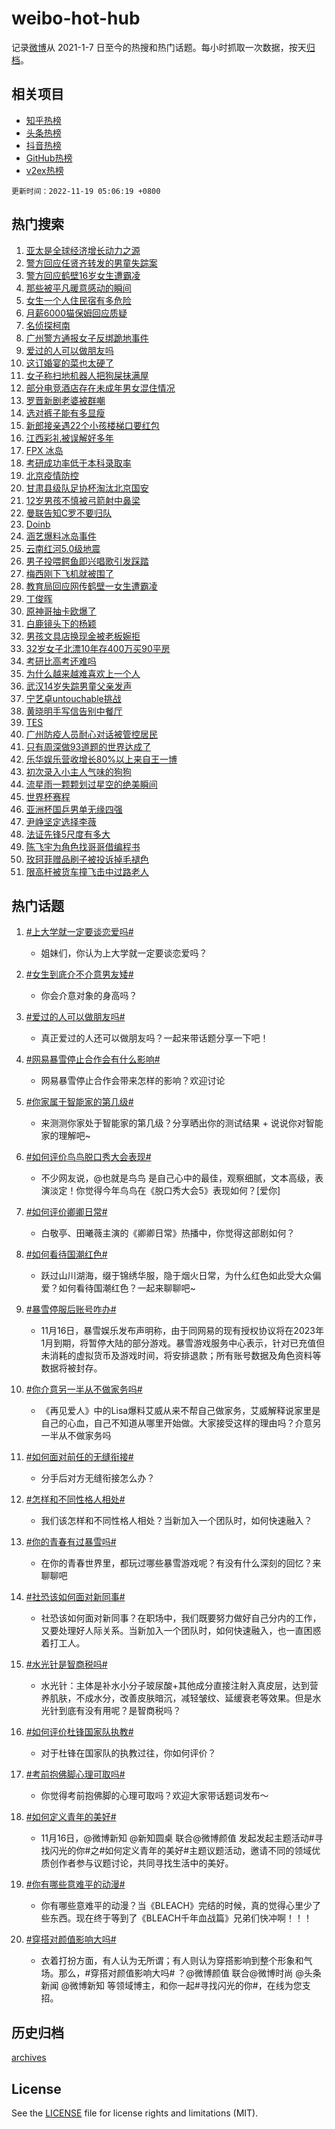 # weibo-hot-hub

记录[微博](https://www.weibo.com)从 2021-1-7 日至今的热搜和热门话题。每小时抓取一次数据，按天[归档](archives)。

## 相关项目

- [知乎热榜](https://github.com/lonnyzhang423/zhihu-hot-hub)
- [头条热榜](https://github.com/lonnyzhang423/toutiao-hot-hub)
- [抖音热榜](https://github.com/lonnyzhang423/douyin-hot-hub)
- [GitHub热榜](https://github.com/lonnyzhang423/github-hot-hub)
- [v2ex热榜](https://github.com/lonnyzhang423/v2ex-hot-hub)


`更新时间：2022-11-19 05:06:19 +0800`

## 热门搜索

1. [亚太是全球经济增长动力之源](https://m.weibo.cn/search?containerid=100103type%3D1%26t%3D10%26q%3D%23%E4%BA%9A%E5%A4%AA%E6%98%AF%E5%85%A8%E7%90%83%E7%BB%8F%E6%B5%8E%E5%A2%9E%E9%95%BF%E5%8A%A8%E5%8A%9B%E4%B9%8B%E6%BA%90%23&stream_entry_id=51&isnewpage=1&extparam=seat%3D1%26dgr%3D0%26c_type%3D51%26filter_type%3Drealtimehot%26pos%3D0%26cate%3D10103%26display_time%3D1668805577%26pre_seqid%3D1668804695244924094272&luicode=10000011&lfid=106003type%253D25%2526t%253D3%2526disable_hot%253D1%2526filter_type%253Drealtimehot)
1. [警方回应任贤齐转发的男童失踪案](https://m.weibo.cn/search?containerid=100103type%3D1%26t%3D10%26q%3D%23%E8%AD%A6%E6%96%B9%E5%9B%9E%E5%BA%94%E4%BB%BB%E8%B4%A4%E9%BD%90%E8%BD%AC%E5%8F%91%E7%9A%84%E7%94%B7%E7%AB%A5%E5%A4%B1%E8%B8%AA%E6%A1%88%23&stream_entry_id=31&isnewpage=1&extparam=seat%3D1%26flag%3D0%26band_rank%3D1%26realpos%3D1%26dgr%3D0%26filter_type%3Drealtimehot%26lcate%3D5001%26q%3D%2523%25E8%25AD%25A6%25E6%2596%25B9%25E5%259B%259E%25E5%25BA%2594%25E4%25BB%25BB%25E8%25B4%25A4%25E9%25BD%2590%25E8%25BD%25AC%25E5%258F%2591%25E7%259A%2584%25E7%2594%25B7%25E7%25AB%25A5%25E5%25A4%25B1%25E8%25B8%25AA%25E6%25A1%2588%2523%26c_type%3D31%26pos%3D0%26cate%3D5001%26display_time%3D1668805577%26pre_seqid%3D1668804695244924094272&luicode=10000011&lfid=106003type%253D25%2526t%253D3%2526disable_hot%253D1%2526filter_type%253Drealtimehot)
1. [警方回应鹤壁16岁女生遭霸凌](https://m.weibo.cn/search?containerid=100103type%3D1%26t%3D10%26q%3D%23%E8%AD%A6%E6%96%B9%E5%9B%9E%E5%BA%94%E9%B9%A4%E5%A3%8116%E5%B2%81%E5%A5%B3%E7%94%9F%E9%81%AD%E9%9C%B8%E5%87%8C%23&stream_entry_id=31&isnewpage=1&extparam=seat%3D1%26flag%3D0%26band_rank%3D2%26realpos%3D2%26dgr%3D0%26filter_type%3Drealtimehot%26lcate%3D5001%26q%3D%2523%25E8%25AD%25A6%25E6%2596%25B9%25E5%259B%259E%25E5%25BA%2594%25E9%25B9%25A4%25E5%25A3%258116%25E5%25B2%2581%25E5%25A5%25B3%25E7%2594%259F%25E9%2581%25AD%25E9%259C%25B8%25E5%2587%258C%2523%26c_type%3D31%26pos%3D1%26cate%3D5001%26display_time%3D1668805577%26pre_seqid%3D1668804695244924094272&luicode=10000011&lfid=106003type%253D25%2526t%253D3%2526disable_hot%253D1%2526filter_type%253Drealtimehot)
1. [那些被平凡暖意感动的瞬间](https://m.weibo.cn/search?containerid=100103type%3D1%26t%3D10%26q%3D%23%E9%82%A3%E4%BA%9B%E8%A2%AB%E5%B9%B3%E5%87%A1%E6%9A%96%E6%84%8F%E6%84%9F%E5%8A%A8%E7%9A%84%E7%9E%AC%E9%97%B4%23&stream_entry_id=31&isnewpage=1&extparam=seat%3D1%26flag%3D0%26band_rank%3D3%26realpos%3D3%26dgr%3D0%26filter_type%3Drealtimehot%26lcate%3D5001%26q%3D%2523%25E9%2582%25A3%25E4%25BA%259B%25E8%25A2%25AB%25E5%25B9%25B3%25E5%2587%25A1%25E6%259A%2596%25E6%2584%258F%25E6%2584%259F%25E5%258A%25A8%25E7%259A%2584%25E7%259E%25AC%25E9%2597%25B4%2523%26c_type%3D31%26pos%3D2%26cate%3D5001%26display_time%3D1668805577%26pre_seqid%3D1668804695244924094272&luicode=10000011&lfid=106003type%253D25%2526t%253D3%2526disable_hot%253D1%2526filter_type%253Drealtimehot)
1. [女生一个人住民宿有多危险](https://m.weibo.cn/search?containerid=100103type%3D1%26t%3D10%26q%3D%23%E5%A5%B3%E7%94%9F%E4%B8%80%E4%B8%AA%E4%BA%BA%E4%BD%8F%E6%B0%91%E5%AE%BF%E6%9C%89%E5%A4%9A%E5%8D%B1%E9%99%A9%23&stream_entry_id=31&isnewpage=1&extparam=seat%3D1%26flag%3D0%26band_rank%3D4%26realpos%3D4%26dgr%3D0%26filter_type%3Drealtimehot%26lcate%3D5001%26q%3D%2523%25E5%25A5%25B3%25E7%2594%259F%25E4%25B8%2580%25E4%25B8%25AA%25E4%25BA%25BA%25E4%25BD%258F%25E6%25B0%2591%25E5%25AE%25BF%25E6%259C%2589%25E5%25A4%259A%25E5%258D%25B1%25E9%2599%25A9%2523%26c_type%3D31%26pos%3D3%26cate%3D5001%26display_time%3D1668805577%26pre_seqid%3D1668804695244924094272&luicode=10000011&lfid=106003type%253D25%2526t%253D3%2526disable_hot%253D1%2526filter_type%253Drealtimehot)
1. [月薪6000猫保姆回应质疑](https://m.weibo.cn/search?containerid=100103type%3D1%26t%3D10%26q%3D%23%E6%9C%88%E8%96%AA6000%E7%8C%AB%E4%BF%9D%E5%A7%86%E5%9B%9E%E5%BA%94%E8%B4%A8%E7%96%91%23&stream_entry_id=31&isnewpage=1&extparam=seat%3D1%26flag%3D0%26band_rank%3D5%26realpos%3D5%26dgr%3D0%26filter_type%3Drealtimehot%26lcate%3D5001%26q%3D%2523%25E6%259C%2588%25E8%2596%25AA6000%25E7%258C%25AB%25E4%25BF%259D%25E5%25A7%2586%25E5%259B%259E%25E5%25BA%2594%25E8%25B4%25A8%25E7%2596%2591%2523%26c_type%3D31%26pos%3D4%26cate%3D5001%26display_time%3D1668805577%26pre_seqid%3D1668804695244924094272&luicode=10000011&lfid=106003type%253D25%2526t%253D3%2526disable_hot%253D1%2526filter_type%253Drealtimehot)
1. [名侦探柯南](https://m.weibo.cn/search?containerid=100103type%3D1%26t%3D10%26q%3D%E5%90%8D%E4%BE%A6%E6%8E%A2%E6%9F%AF%E5%8D%97&stream_entry_id=31&isnewpage=1&extparam=seat%3D1%26flag%3D16%26band_rank%3D6%26realpos%3D6%26dgr%3D0%26filter_type%3Drealtimehot%26lcate%3D5001%26q%3D%25E5%2590%258D%25E4%25BE%25A6%25E6%258E%25A2%25E6%259F%25AF%25E5%258D%2597%26c_type%3D31%26pos%3D5%26cate%3D5001%26display_time%3D1668805577%26pre_seqid%3D1668804695244924094272&luicode=10000011&lfid=106003type%253D25%2526t%253D3%2526disable_hot%253D1%2526filter_type%253Drealtimehot)
1. [广州警方通报女子反绑跪地事件](https://m.weibo.cn/search?containerid=100103type%3D1%26t%3D10%26q%3D%23%E5%B9%BF%E5%B7%9E%E8%AD%A6%E6%96%B9%E9%80%9A%E6%8A%A5%E5%A5%B3%E5%AD%90%E5%8F%8D%E7%BB%91%E8%B7%AA%E5%9C%B0%E4%BA%8B%E4%BB%B6%23&stream_entry_id=31&isnewpage=1&extparam=seat%3D1%26flag%3D0%26band_rank%3D7%26realpos%3D7%26dgr%3D0%26filter_type%3Drealtimehot%26lcate%3D5001%26q%3D%2523%25E5%25B9%25BF%25E5%25B7%259E%25E8%25AD%25A6%25E6%2596%25B9%25E9%2580%259A%25E6%258A%25A5%25E5%25A5%25B3%25E5%25AD%2590%25E5%258F%258D%25E7%25BB%2591%25E8%25B7%25AA%25E5%259C%25B0%25E4%25BA%258B%25E4%25BB%25B6%2523%26c_type%3D31%26pos%3D6%26cate%3D5001%26display_time%3D1668805577%26pre_seqid%3D1668804695244924094272&luicode=10000011&lfid=106003type%253D25%2526t%253D3%2526disable_hot%253D1%2526filter_type%253Drealtimehot)
1. [爱过的人可以做朋友吗](https://m.weibo.cn/search?containerid=100103type%3D1%26t%3D10%26q%3D%23%E7%88%B1%E8%BF%87%E7%9A%84%E4%BA%BA%E5%8F%AF%E4%BB%A5%E5%81%9A%E6%9C%8B%E5%8F%8B%E5%90%97%23&stream_entry_id=31&isnewpage=1&extparam=seat%3D1%26flag%3D0%26band_rank%3D8%26realpos%3D8%26dgr%3D0%26filter_type%3Drealtimehot%26lcate%3D5001%26q%3D%2523%25E7%2588%25B1%25E8%25BF%2587%25E7%259A%2584%25E4%25BA%25BA%25E5%258F%25AF%25E4%25BB%25A5%25E5%2581%259A%25E6%259C%258B%25E5%258F%258B%25E5%2590%2597%2523%26c_type%3D31%26pos%3D7%26cate%3D5001%26display_time%3D1668805577%26pre_seqid%3D1668804695244924094272&luicode=10000011&lfid=106003type%253D25%2526t%253D3%2526disable_hot%253D1%2526filter_type%253Drealtimehot)
1. [这订婚宴的菜也太硬了](https://m.weibo.cn/search?containerid=100103type%3D1%26t%3D10%26q%3D%23%E8%BF%99%E8%AE%A2%E5%A9%9A%E5%AE%B4%E7%9A%84%E8%8F%9C%E4%B9%9F%E5%A4%AA%E7%A1%AC%E4%BA%86%23&stream_entry_id=31&isnewpage=1&extparam=seat%3D1%26flag%3D0%26band_rank%3D9%26realpos%3D9%26dgr%3D0%26filter_type%3Drealtimehot%26lcate%3D5001%26q%3D%2523%25E8%25BF%2599%25E8%25AE%25A2%25E5%25A9%259A%25E5%25AE%25B4%25E7%259A%2584%25E8%258F%259C%25E4%25B9%259F%25E5%25A4%25AA%25E7%25A1%25AC%25E4%25BA%2586%2523%26c_type%3D31%26pos%3D8%26cate%3D5001%26display_time%3D1668805577%26pre_seqid%3D1668804695244924094272&luicode=10000011&lfid=106003type%253D25%2526t%253D3%2526disable_hot%253D1%2526filter_type%253Drealtimehot)
1. [女子称扫地机器人把狗屎抹满屋](https://m.weibo.cn/search?containerid=100103type%3D1%26t%3D10%26q%3D%23%E5%A5%B3%E5%AD%90%E7%A7%B0%E6%89%AB%E5%9C%B0%E6%9C%BA%E5%99%A8%E4%BA%BA%E6%8A%8A%E7%8B%97%E5%B1%8E%E6%8A%B9%E6%BB%A1%E5%B1%8B%23&stream_entry_id=31&isnewpage=1&extparam=seat%3D1%26flag%3D0%26band_rank%3D10%26realpos%3D10%26dgr%3D0%26filter_type%3Drealtimehot%26lcate%3D5001%26q%3D%2523%25E5%25A5%25B3%25E5%25AD%2590%25E7%25A7%25B0%25E6%2589%25AB%25E5%259C%25B0%25E6%259C%25BA%25E5%2599%25A8%25E4%25BA%25BA%25E6%258A%258A%25E7%258B%2597%25E5%25B1%258E%25E6%258A%25B9%25E6%25BB%25A1%25E5%25B1%258B%2523%26c_type%3D31%26pos%3D9%26cate%3D5001%26display_time%3D1668805577%26pre_seqid%3D1668804695244924094272&luicode=10000011&lfid=106003type%253D25%2526t%253D3%2526disable_hot%253D1%2526filter_type%253Drealtimehot)
1. [部分电竞酒店存在未成年男女混住情况](https://m.weibo.cn/search?containerid=100103type%3D1%26t%3D10%26q%3D%23%E9%83%A8%E5%88%86%E7%94%B5%E7%AB%9E%E9%85%92%E5%BA%97%E5%AD%98%E5%9C%A8%E6%9C%AA%E6%88%90%E5%B9%B4%E7%94%B7%E5%A5%B3%E6%B7%B7%E4%BD%8F%E6%83%85%E5%86%B5%23&stream_entry_id=31&isnewpage=1&extparam=seat%3D1%26flag%3D1%26band_rank%3D11%26realpos%3D11%26dgr%3D0%26filter_type%3Drealtimehot%26lcate%3D5001%26q%3D%2523%25E9%2583%25A8%25E5%2588%2586%25E7%2594%25B5%25E7%25AB%259E%25E9%2585%2592%25E5%25BA%2597%25E5%25AD%2598%25E5%259C%25A8%25E6%259C%25AA%25E6%2588%2590%25E5%25B9%25B4%25E7%2594%25B7%25E5%25A5%25B3%25E6%25B7%25B7%25E4%25BD%258F%25E6%2583%2585%25E5%2586%25B5%2523%26c_type%3D31%26pos%3D10%26cate%3D5001%26display_time%3D1668805577%26pre_seqid%3D1668804695244924094272&luicode=10000011&lfid=106003type%253D25%2526t%253D3%2526disable_hot%253D1%2526filter_type%253Drealtimehot)
1. [罗晋新剧老婆被群嘲](https://m.weibo.cn/search?containerid=100103type%3D1%26t%3D10%26q%3D%23%E7%BD%97%E6%99%8B%E6%96%B0%E5%89%A7%E8%80%81%E5%A9%86%E8%A2%AB%E7%BE%A4%E5%98%B2%23&stream_entry_id=31&isnewpage=1&extparam=seat%3D1%26flag%3D0%26band_rank%3D12%26realpos%3D12%26dgr%3D0%26filter_type%3Drealtimehot%26lcate%3D5001%26q%3D%2523%25E7%25BD%2597%25E6%2599%258B%25E6%2596%25B0%25E5%2589%25A7%25E8%2580%2581%25E5%25A9%2586%25E8%25A2%25AB%25E7%25BE%25A4%25E5%2598%25B2%2523%26c_type%3D31%26pos%3D11%26cate%3D5001%26display_time%3D1668805577%26pre_seqid%3D1668804695244924094272&luicode=10000011&lfid=106003type%253D25%2526t%253D3%2526disable_hot%253D1%2526filter_type%253Drealtimehot)
1. [选对裤子能有多显瘦](https://m.weibo.cn/search?containerid=100103type%3D1%26t%3D10%26q%3D%23%E9%80%89%E5%AF%B9%E8%A3%A4%E5%AD%90%E8%83%BD%E6%9C%89%E5%A4%9A%E6%98%BE%E7%98%A6%23&stream_entry_id=31&isnewpage=1&extparam=seat%3D1%26flag%3D0%26band_rank%3D13%26realpos%3D13%26dgr%3D0%26filter_type%3Drealtimehot%26lcate%3D5001%26q%3D%2523%25E9%2580%2589%25E5%25AF%25B9%25E8%25A3%25A4%25E5%25AD%2590%25E8%2583%25BD%25E6%259C%2589%25E5%25A4%259A%25E6%2598%25BE%25E7%2598%25A6%2523%26c_type%3D31%26pos%3D12%26cate%3D5001%26display_time%3D1668805577%26pre_seqid%3D1668804695244924094272&luicode=10000011&lfid=106003type%253D25%2526t%253D3%2526disable_hot%253D1%2526filter_type%253Drealtimehot)
1. [新郎接亲遇22个小孩楼梯口要红包](https://m.weibo.cn/search?containerid=100103type%3D1%26t%3D10%26q%3D%23%E6%96%B0%E9%83%8E%E6%8E%A5%E4%BA%B2%E9%81%8722%E4%B8%AA%E5%B0%8F%E5%AD%A9%E6%A5%BC%E6%A2%AF%E5%8F%A3%E8%A6%81%E7%BA%A2%E5%8C%85%23&stream_entry_id=31&isnewpage=1&extparam=seat%3D1%26flag%3D0%26band_rank%3D14%26realpos%3D14%26dgr%3D0%26filter_type%3Drealtimehot%26lcate%3D5001%26q%3D%2523%25E6%2596%25B0%25E9%2583%258E%25E6%258E%25A5%25E4%25BA%25B2%25E9%2581%258722%25E4%25B8%25AA%25E5%25B0%258F%25E5%25AD%25A9%25E6%25A5%25BC%25E6%25A2%25AF%25E5%258F%25A3%25E8%25A6%2581%25E7%25BA%25A2%25E5%258C%2585%2523%26c_type%3D31%26pos%3D13%26cate%3D5001%26display_time%3D1668805577%26pre_seqid%3D1668804695244924094272&luicode=10000011&lfid=106003type%253D25%2526t%253D3%2526disable_hot%253D1%2526filter_type%253Drealtimehot)
1. [江西彩礼被误解好多年](https://m.weibo.cn/search?containerid=100103type%3D1%26t%3D10%26q%3D%23%E6%B1%9F%E8%A5%BF%E5%BD%A9%E7%A4%BC%E8%A2%AB%E8%AF%AF%E8%A7%A3%E5%A5%BD%E5%A4%9A%E5%B9%B4%23&stream_entry_id=31&isnewpage=1&extparam=seat%3D1%26flag%3D0%26band_rank%3D15%26realpos%3D15%26dgr%3D0%26filter_type%3Drealtimehot%26lcate%3D5001%26q%3D%2523%25E6%25B1%259F%25E8%25A5%25BF%25E5%25BD%25A9%25E7%25A4%25BC%25E8%25A2%25AB%25E8%25AF%25AF%25E8%25A7%25A3%25E5%25A5%25BD%25E5%25A4%259A%25E5%25B9%25B4%2523%26c_type%3D31%26pos%3D14%26cate%3D5001%26display_time%3D1668805577%26pre_seqid%3D1668804695244924094272&luicode=10000011&lfid=106003type%253D25%2526t%253D3%2526disable_hot%253D1%2526filter_type%253Drealtimehot)
1. [FPX 冰岛](https://m.weibo.cn/search?containerid=100103type%3D1%26t%3D10%26q%3DFPX+%E5%86%B0%E5%B2%9B&stream_entry_id=31&isnewpage=1&extparam=seat%3D1%26flag%3D0%26band_rank%3D16%26realpos%3D16%26dgr%3D0%26filter_type%3Drealtimehot%26lcate%3D5001%26q%3DFPX%2520%25E5%2586%25B0%25E5%25B2%259B%26c_type%3D31%26pos%3D15%26cate%3D5001%26display_time%3D1668805577%26pre_seqid%3D1668804695244924094272&luicode=10000011&lfid=106003type%253D25%2526t%253D3%2526disable_hot%253D1%2526filter_type%253Drealtimehot)
1. [考研成功率低于本科录取率](https://m.weibo.cn/search?containerid=100103type%3D1%26t%3D10%26q%3D%23%E8%80%83%E7%A0%94%E6%88%90%E5%8A%9F%E7%8E%87%E4%BD%8E%E4%BA%8E%E6%9C%AC%E7%A7%91%E5%BD%95%E5%8F%96%E7%8E%87%23&stream_entry_id=31&isnewpage=1&extparam=seat%3D1%26flag%3D0%26band_rank%3D17%26realpos%3D17%26dgr%3D0%26filter_type%3Drealtimehot%26lcate%3D5001%26q%3D%2523%25E8%2580%2583%25E7%25A0%2594%25E6%2588%2590%25E5%258A%259F%25E7%258E%2587%25E4%25BD%258E%25E4%25BA%258E%25E6%259C%25AC%25E7%25A7%2591%25E5%25BD%2595%25E5%258F%2596%25E7%258E%2587%2523%26c_type%3D31%26pos%3D16%26cate%3D5001%26display_time%3D1668805577%26pre_seqid%3D1668804695244924094272&luicode=10000011&lfid=106003type%253D25%2526t%253D3%2526disable_hot%253D1%2526filter_type%253Drealtimehot)
1. [北京疫情防控](https://m.weibo.cn/search?containerid=100103type%3D1%26t%3D10%26q%3D%23%E5%8C%97%E4%BA%AC%E7%96%AB%E6%83%85%E9%98%B2%E6%8E%A7%23&stream_entry_id=31&isnewpage=1&extparam=seat%3D1%26flag%3D0%26band_rank%3D18%26realpos%3D18%26dgr%3D0%26filter_type%3Drealtimehot%26lcate%3D5001%26q%3D%2523%25E5%258C%2597%25E4%25BA%25AC%25E7%2596%25AB%25E6%2583%2585%25E9%2598%25B2%25E6%258E%25A7%2523%26c_type%3D31%26pos%3D17%26cate%3D5001%26display_time%3D1668805577%26pre_seqid%3D1668804695244924094272&luicode=10000011&lfid=106003type%253D25%2526t%253D3%2526disable_hot%253D1%2526filter_type%253Drealtimehot)
1. [甘肃县级队足协杯淘汰北京国安](https://m.weibo.cn/search?containerid=100103type%3D1%26t%3D10%26q%3D%23%E7%94%98%E8%82%83%E5%8E%BF%E7%BA%A7%E9%98%9F%E8%B6%B3%E5%8D%8F%E6%9D%AF%E6%B7%98%E6%B1%B0%E5%8C%97%E4%BA%AC%E5%9B%BD%E5%AE%89%23&stream_entry_id=31&isnewpage=1&extparam=seat%3D1%26flag%3D0%26band_rank%3D19%26realpos%3D19%26dgr%3D0%26filter_type%3Drealtimehot%26lcate%3D5001%26q%3D%2523%25E7%2594%2598%25E8%2582%2583%25E5%258E%25BF%25E7%25BA%25A7%25E9%2598%259F%25E8%25B6%25B3%25E5%258D%258F%25E6%259D%25AF%25E6%25B7%2598%25E6%25B1%25B0%25E5%258C%2597%25E4%25BA%25AC%25E5%259B%25BD%25E5%25AE%2589%2523%26c_type%3D31%26pos%3D18%26cate%3D5001%26display_time%3D1668805577%26pre_seqid%3D1668804695244924094272&luicode=10000011&lfid=106003type%253D25%2526t%253D3%2526disable_hot%253D1%2526filter_type%253Drealtimehot)
1. [12岁男孩不慎被弓箭射中鼻梁](https://m.weibo.cn/search?containerid=100103type%3D1%26t%3D10%26q%3D%2312%E5%B2%81%E7%94%B7%E5%AD%A9%E4%B8%8D%E6%85%8E%E8%A2%AB%E5%BC%93%E7%AE%AD%E5%B0%84%E4%B8%AD%E9%BC%BB%E6%A2%81%23&stream_entry_id=31&isnewpage=1&extparam=seat%3D1%26flag%3D0%26band_rank%3D20%26realpos%3D20%26dgr%3D0%26filter_type%3Drealtimehot%26lcate%3D5001%26q%3D%252312%25E5%25B2%2581%25E7%2594%25B7%25E5%25AD%25A9%25E4%25B8%258D%25E6%2585%258E%25E8%25A2%25AB%25E5%25BC%2593%25E7%25AE%25AD%25E5%25B0%2584%25E4%25B8%25AD%25E9%25BC%25BB%25E6%25A2%2581%2523%26c_type%3D31%26pos%3D19%26cate%3D5001%26display_time%3D1668805577%26pre_seqid%3D1668804695244924094272&luicode=10000011&lfid=106003type%253D25%2526t%253D3%2526disable_hot%253D1%2526filter_type%253Drealtimehot)
1. [曼联告知C罗不要归队](https://m.weibo.cn/search?containerid=100103type%3D1%26t%3D10%26q%3D%23%E6%9B%BC%E8%81%94%E5%91%8A%E7%9F%A5C%E7%BD%97%E4%B8%8D%E8%A6%81%E5%BD%92%E9%98%9F%23&stream_entry_id=31&isnewpage=1&extparam=seat%3D1%26flag%3D0%26band_rank%3D21%26realpos%3D21%26dgr%3D0%26filter_type%3Drealtimehot%26lcate%3D5001%26q%3D%2523%25E6%259B%25BC%25E8%2581%2594%25E5%2591%258A%25E7%259F%25A5C%25E7%25BD%2597%25E4%25B8%258D%25E8%25A6%2581%25E5%25BD%2592%25E9%2598%259F%2523%26c_type%3D31%26pos%3D20%26cate%3D5001%26display_time%3D1668805577%26pre_seqid%3D1668804695244924094272&luicode=10000011&lfid=106003type%253D25%2526t%253D3%2526disable_hot%253D1%2526filter_type%253Drealtimehot)
1. [Doinb](https://m.weibo.cn/search?containerid=100103type%3D1%26t%3D10%26q%3DDoinb&stream_entry_id=31&isnewpage=1&extparam=seat%3D1%26flag%3D0%26band_rank%3D22%26realpos%3D22%26dgr%3D0%26filter_type%3Drealtimehot%26lcate%3D5001%26q%3DDoinb%26c_type%3D31%26pos%3D21%26cate%3D5001%26display_time%3D1668805577%26pre_seqid%3D1668804695244924094272&luicode=10000011&lfid=106003type%253D25%2526t%253D3%2526disable_hot%253D1%2526filter_type%253Drealtimehot)
1. [涵艺爆料冰岛事件](https://m.weibo.cn/search?containerid=100103type%3D1%26t%3D10%26q%3D%23%E6%B6%B5%E8%89%BA%E7%88%86%E6%96%99%E5%86%B0%E5%B2%9B%E4%BA%8B%E4%BB%B6%23&stream_entry_id=31&isnewpage=1&extparam=seat%3D1%26flag%3D0%26band_rank%3D23%26realpos%3D23%26dgr%3D0%26filter_type%3Drealtimehot%26lcate%3D5001%26q%3D%2523%25E6%25B6%25B5%25E8%2589%25BA%25E7%2588%2586%25E6%2596%2599%25E5%2586%25B0%25E5%25B2%259B%25E4%25BA%258B%25E4%25BB%25B6%2523%26c_type%3D31%26pos%3D22%26cate%3D5001%26display_time%3D1668805577%26pre_seqid%3D1668804695244924094272&luicode=10000011&lfid=106003type%253D25%2526t%253D3%2526disable_hot%253D1%2526filter_type%253Drealtimehot)
1. [云南红河5.0级地震](https://m.weibo.cn/search?containerid=100103type%3D1%26t%3D10%26q%3D%E4%BA%91%E5%8D%97%E7%BA%A2%E6%B2%B35.0%E7%BA%A7%E5%9C%B0%E9%9C%87&stream_entry_id=31&isnewpage=1&extparam=seat%3D1%26flag%3D0%26band_rank%3D24%26realpos%3D24%26dgr%3D0%26filter_type%3Drealtimehot%26lcate%3D5001%26q%3D%25E4%25BA%2591%25E5%258D%2597%25E7%25BA%25A2%25E6%25B2%25B35.0%25E7%25BA%25A7%25E5%259C%25B0%25E9%259C%2587%26c_type%3D31%26pos%3D23%26cate%3D5001%26display_time%3D1668805577%26pre_seqid%3D1668804695244924094272&luicode=10000011&lfid=106003type%253D25%2526t%253D3%2526disable_hot%253D1%2526filter_type%253Drealtimehot)
1. [男子投喂鳄鱼即兴唱歌引发踩踏](https://m.weibo.cn/search?containerid=100103type%3D1%26t%3D10%26q%3D%23%E7%94%B7%E5%AD%90%E6%8A%95%E5%96%82%E9%B3%84%E9%B1%BC%E5%8D%B3%E5%85%B4%E5%94%B1%E6%AD%8C%E5%BC%95%E5%8F%91%E8%B8%A9%E8%B8%8F%23&stream_entry_id=31&isnewpage=1&extparam=seat%3D1%26flag%3D0%26band_rank%3D25%26realpos%3D25%26dgr%3D0%26filter_type%3Drealtimehot%26lcate%3D5001%26q%3D%2523%25E7%2594%25B7%25E5%25AD%2590%25E6%258A%2595%25E5%2596%2582%25E9%25B3%2584%25E9%25B1%25BC%25E5%258D%25B3%25E5%2585%25B4%25E5%2594%25B1%25E6%25AD%258C%25E5%25BC%2595%25E5%258F%2591%25E8%25B8%25A9%25E8%25B8%258F%2523%26c_type%3D31%26pos%3D24%26cate%3D5001%26display_time%3D1668805577%26pre_seqid%3D1668804695244924094272&luicode=10000011&lfid=106003type%253D25%2526t%253D3%2526disable_hot%253D1%2526filter_type%253Drealtimehot)
1. [梅西刚下飞机就被围了](https://m.weibo.cn/search?containerid=100103type%3D1%26t%3D10%26q%3D%23%E6%A2%85%E8%A5%BF%E5%88%9A%E4%B8%8B%E9%A3%9E%E6%9C%BA%E5%B0%B1%E8%A2%AB%E5%9B%B4%E4%BA%86%23&stream_entry_id=31&isnewpage=1&extparam=seat%3D1%26flag%3D0%26band_rank%3D26%26realpos%3D26%26dgr%3D0%26filter_type%3Drealtimehot%26lcate%3D5001%26q%3D%2523%25E6%25A2%2585%25E8%25A5%25BF%25E5%2588%259A%25E4%25B8%258B%25E9%25A3%259E%25E6%259C%25BA%25E5%25B0%25B1%25E8%25A2%25AB%25E5%259B%25B4%25E4%25BA%2586%2523%26c_type%3D31%26pos%3D25%26cate%3D5001%26display_time%3D1668805577%26pre_seqid%3D1668804695244924094272&luicode=10000011&lfid=106003type%253D25%2526t%253D3%2526disable_hot%253D1%2526filter_type%253Drealtimehot)
1. [教育局回应网传鹤壁一女生遭霸凌](https://m.weibo.cn/search?containerid=100103type%3D1%26t%3D10%26q%3D%23%E6%95%99%E8%82%B2%E5%B1%80%E5%9B%9E%E5%BA%94%E7%BD%91%E4%BC%A0%E9%B9%A4%E5%A3%81%E4%B8%80%E5%A5%B3%E7%94%9F%E9%81%AD%E9%9C%B8%E5%87%8C%23&stream_entry_id=31&isnewpage=1&extparam=seat%3D1%26flag%3D0%26band_rank%3D27%26realpos%3D27%26dgr%3D0%26filter_type%3Drealtimehot%26lcate%3D5001%26q%3D%2523%25E6%2595%2599%25E8%2582%25B2%25E5%25B1%2580%25E5%259B%259E%25E5%25BA%2594%25E7%25BD%2591%25E4%25BC%25A0%25E9%25B9%25A4%25E5%25A3%2581%25E4%25B8%2580%25E5%25A5%25B3%25E7%2594%259F%25E9%2581%25AD%25E9%259C%25B8%25E5%2587%258C%2523%26c_type%3D31%26pos%3D26%26cate%3D5001%26display_time%3D1668805577%26pre_seqid%3D1668804695244924094272&luicode=10000011&lfid=106003type%253D25%2526t%253D3%2526disable_hot%253D1%2526filter_type%253Drealtimehot)
1. [丁俊晖](https://m.weibo.cn/search?containerid=100103type%3D1%26t%3D10%26q%3D%E4%B8%81%E4%BF%8A%E6%99%96&stream_entry_id=31&isnewpage=1&extparam=seat%3D1%26flag%3D0%26band_rank%3D28%26realpos%3D28%26dgr%3D0%26filter_type%3Drealtimehot%26lcate%3D5001%26q%3D%25E4%25B8%2581%25E4%25BF%258A%25E6%2599%2596%26c_type%3D31%26pos%3D27%26cate%3D5001%26display_time%3D1668805577%26pre_seqid%3D1668804695244924094272&luicode=10000011&lfid=106003type%253D25%2526t%253D3%2526disable_hot%253D1%2526filter_type%253Drealtimehot)
1. [原神哥抽卡欧爆了](https://m.weibo.cn/search?containerid=100103type%3D1%26t%3D10%26q%3D%23%E5%8E%9F%E7%A5%9E%E5%93%A5%E6%8A%BD%E5%8D%A1%E6%AC%A7%E7%88%86%E4%BA%86%23&stream_entry_id=31&isnewpage=1&extparam=seat%3D1%26flag%3D0%26band_rank%3D29%26realpos%3D29%26dgr%3D0%26filter_type%3Drealtimehot%26lcate%3D5001%26q%3D%2523%25E5%258E%259F%25E7%25A5%259E%25E5%2593%25A5%25E6%258A%25BD%25E5%258D%25A1%25E6%25AC%25A7%25E7%2588%2586%25E4%25BA%2586%2523%26c_type%3D31%26pos%3D28%26cate%3D5001%26display_time%3D1668805577%26pre_seqid%3D1668804695244924094272&luicode=10000011&lfid=106003type%253D25%2526t%253D3%2526disable_hot%253D1%2526filter_type%253Drealtimehot)
1. [白鹿镜头下的杨颖](https://m.weibo.cn/search?containerid=100103type%3D1%26t%3D10%26q%3D%23%E7%99%BD%E9%B9%BF%E9%95%9C%E5%A4%B4%E4%B8%8B%E7%9A%84%E6%9D%A8%E9%A2%96%23&stream_entry_id=31&isnewpage=1&extparam=seat%3D1%26flag%3D0%26band_rank%3D30%26realpos%3D30%26dgr%3D0%26filter_type%3Drealtimehot%26lcate%3D5001%26q%3D%2523%25E7%2599%25BD%25E9%25B9%25BF%25E9%2595%259C%25E5%25A4%25B4%25E4%25B8%258B%25E7%259A%2584%25E6%259D%25A8%25E9%25A2%2596%2523%26c_type%3D31%26pos%3D29%26cate%3D5001%26display_time%3D1668805577%26pre_seqid%3D1668804695244924094272&luicode=10000011&lfid=106003type%253D25%2526t%253D3%2526disable_hot%253D1%2526filter_type%253Drealtimehot)
1. [男孩文具店换现金被老板婉拒](https://m.weibo.cn/search?containerid=100103type%3D1%26t%3D10%26q%3D%23%E7%94%B7%E5%AD%A9%E6%96%87%E5%85%B7%E5%BA%97%E6%8D%A2%E7%8E%B0%E9%87%91%E8%A2%AB%E8%80%81%E6%9D%BF%E5%A9%89%E6%8B%92%23&stream_entry_id=31&isnewpage=1&extparam=seat%3D1%26flag%3D0%26band_rank%3D31%26realpos%3D31%26dgr%3D0%26filter_type%3Drealtimehot%26lcate%3D5001%26q%3D%2523%25E7%2594%25B7%25E5%25AD%25A9%25E6%2596%2587%25E5%2585%25B7%25E5%25BA%2597%25E6%258D%25A2%25E7%258E%25B0%25E9%2587%2591%25E8%25A2%25AB%25E8%2580%2581%25E6%259D%25BF%25E5%25A9%2589%25E6%258B%2592%2523%26c_type%3D31%26pos%3D30%26cate%3D5001%26display_time%3D1668805577%26pre_seqid%3D1668804695244924094272&luicode=10000011&lfid=106003type%253D25%2526t%253D3%2526disable_hot%253D1%2526filter_type%253Drealtimehot)
1. [32岁女子北漂10年存400万买90平房](https://m.weibo.cn/search?containerid=100103type%3D1%26t%3D10%26q%3D%2332%E5%B2%81%E5%A5%B3%E5%AD%90%E5%8C%97%E6%BC%8210%E5%B9%B4%E5%AD%98400%E4%B8%87%E4%B9%B090%E5%B9%B3%E6%88%BF%23&stream_entry_id=31&isnewpage=1&extparam=seat%3D1%26flag%3D0%26band_rank%3D32%26realpos%3D32%26dgr%3D0%26filter_type%3Drealtimehot%26lcate%3D5001%26q%3D%252332%25E5%25B2%2581%25E5%25A5%25B3%25E5%25AD%2590%25E5%258C%2597%25E6%25BC%258210%25E5%25B9%25B4%25E5%25AD%2598400%25E4%25B8%2587%25E4%25B9%25B090%25E5%25B9%25B3%25E6%2588%25BF%2523%26c_type%3D31%26pos%3D31%26cate%3D5001%26display_time%3D1668805577%26pre_seqid%3D1668804695244924094272&luicode=10000011&lfid=106003type%253D25%2526t%253D3%2526disable_hot%253D1%2526filter_type%253Drealtimehot)
1. [考研比高考还难吗](https://m.weibo.cn/search?containerid=100103type%3D1%26t%3D10%26q%3D%23%E8%80%83%E7%A0%94%E6%AF%94%E9%AB%98%E8%80%83%E8%BF%98%E9%9A%BE%E5%90%97%23&stream_entry_id=31&isnewpage=1&extparam=seat%3D1%26flag%3D0%26band_rank%3D33%26realpos%3D33%26dgr%3D0%26filter_type%3Drealtimehot%26lcate%3D5001%26q%3D%2523%25E8%2580%2583%25E7%25A0%2594%25E6%25AF%2594%25E9%25AB%2598%25E8%2580%2583%25E8%25BF%2598%25E9%259A%25BE%25E5%2590%2597%2523%26c_type%3D31%26pos%3D32%26cate%3D5001%26display_time%3D1668805577%26pre_seqid%3D1668804695244924094272&luicode=10000011&lfid=106003type%253D25%2526t%253D3%2526disable_hot%253D1%2526filter_type%253Drealtimehot)
1. [为什么越来越难喜欢上一个人](https://m.weibo.cn/search?containerid=100103type%3D1%26t%3D10%26q%3D%23%E4%B8%BA%E4%BB%80%E4%B9%88%E8%B6%8A%E6%9D%A5%E8%B6%8A%E9%9A%BE%E5%96%9C%E6%AC%A2%E4%B8%8A%E4%B8%80%E4%B8%AA%E4%BA%BA%23&stream_entry_id=31&isnewpage=1&extparam=seat%3D1%26flag%3D0%26band_rank%3D34%26realpos%3D34%26dgr%3D0%26filter_type%3Drealtimehot%26lcate%3D5001%26q%3D%2523%25E4%25B8%25BA%25E4%25BB%2580%25E4%25B9%2588%25E8%25B6%258A%25E6%259D%25A5%25E8%25B6%258A%25E9%259A%25BE%25E5%2596%259C%25E6%25AC%25A2%25E4%25B8%258A%25E4%25B8%2580%25E4%25B8%25AA%25E4%25BA%25BA%2523%26c_type%3D31%26pos%3D33%26cate%3D5001%26display_time%3D1668805577%26pre_seqid%3D1668804695244924094272&luicode=10000011&lfid=106003type%253D25%2526t%253D3%2526disable_hot%253D1%2526filter_type%253Drealtimehot)
1. [武汉14岁失踪男童父亲发声](https://m.weibo.cn/search?containerid=100103type%3D1%26t%3D10%26q%3D%23%E6%AD%A6%E6%B1%8914%E5%B2%81%E5%A4%B1%E8%B8%AA%E7%94%B7%E7%AB%A5%E7%88%B6%E4%BA%B2%E5%8F%91%E5%A3%B0%23&stream_entry_id=31&isnewpage=1&extparam=seat%3D1%26flag%3D0%26band_rank%3D35%26realpos%3D35%26dgr%3D0%26filter_type%3Drealtimehot%26lcate%3D5001%26q%3D%2523%25E6%25AD%25A6%25E6%25B1%258914%25E5%25B2%2581%25E5%25A4%25B1%25E8%25B8%25AA%25E7%2594%25B7%25E7%25AB%25A5%25E7%2588%25B6%25E4%25BA%25B2%25E5%258F%2591%25E5%25A3%25B0%2523%26c_type%3D31%26pos%3D34%26cate%3D5001%26display_time%3D1668805577%26pre_seqid%3D1668804695244924094272&luicode=10000011&lfid=106003type%253D25%2526t%253D3%2526disable_hot%253D1%2526filter_type%253Drealtimehot)
1. [宁艺卓untouchable挑战](https://m.weibo.cn/search?containerid=100103type%3D1%26t%3D10%26q%3D%23%E5%AE%81%E8%89%BA%E5%8D%93untouchable%E6%8C%91%E6%88%98%23&stream_entry_id=31&isnewpage=1&extparam=seat%3D1%26flag%3D0%26band_rank%3D36%26realpos%3D36%26dgr%3D0%26filter_type%3Drealtimehot%26lcate%3D5001%26q%3D%2523%25E5%25AE%2581%25E8%2589%25BA%25E5%258D%2593untouchable%25E6%258C%2591%25E6%2588%2598%2523%26c_type%3D31%26pos%3D35%26cate%3D5001%26display_time%3D1668805577%26pre_seqid%3D1668804695244924094272&luicode=10000011&lfid=106003type%253D25%2526t%253D3%2526disable_hot%253D1%2526filter_type%253Drealtimehot)
1. [黄晓明手写信告别中餐厅](https://m.weibo.cn/search?containerid=100103type%3D1%26t%3D10%26q%3D%23%E9%BB%84%E6%99%93%E6%98%8E%E6%89%8B%E5%86%99%E4%BF%A1%E5%91%8A%E5%88%AB%E4%B8%AD%E9%A4%90%E5%8E%85%23&stream_entry_id=31&isnewpage=1&extparam=seat%3D1%26flag%3D0%26band_rank%3D37%26realpos%3D37%26dgr%3D0%26filter_type%3Drealtimehot%26lcate%3D5001%26q%3D%2523%25E9%25BB%2584%25E6%2599%2593%25E6%2598%258E%25E6%2589%258B%25E5%2586%2599%25E4%25BF%25A1%25E5%2591%258A%25E5%2588%25AB%25E4%25B8%25AD%25E9%25A4%2590%25E5%258E%2585%2523%26c_type%3D31%26pos%3D36%26cate%3D5001%26display_time%3D1668805577%26pre_seqid%3D1668804695244924094272&luicode=10000011&lfid=106003type%253D25%2526t%253D3%2526disable_hot%253D1%2526filter_type%253Drealtimehot)
1. [TES](https://m.weibo.cn/search?containerid=100103type%3D1%26t%3D10%26q%3DTES&stream_entry_id=31&isnewpage=1&extparam=seat%3D1%26flag%3D0%26band_rank%3D38%26realpos%3D38%26dgr%3D0%26filter_type%3Drealtimehot%26lcate%3D5001%26q%3DTES%26c_type%3D31%26pos%3D37%26cate%3D5001%26display_time%3D1668805577%26pre_seqid%3D1668804695244924094272&luicode=10000011&lfid=106003type%253D25%2526t%253D3%2526disable_hot%253D1%2526filter_type%253Drealtimehot)
1. [广州防疫人员耐心对话被管控居民](https://m.weibo.cn/search?containerid=100103type%3D1%26t%3D10%26q%3D%23%E5%B9%BF%E5%B7%9E%E9%98%B2%E7%96%AB%E4%BA%BA%E5%91%98%E8%80%90%E5%BF%83%E5%AF%B9%E8%AF%9D%E8%A2%AB%E7%AE%A1%E6%8E%A7%E5%B1%85%E6%B0%91%23&stream_entry_id=31&isnewpage=1&extparam=seat%3D1%26flag%3D0%26band_rank%3D39%26realpos%3D39%26dgr%3D0%26filter_type%3Drealtimehot%26lcate%3D5001%26q%3D%2523%25E5%25B9%25BF%25E5%25B7%259E%25E9%2598%25B2%25E7%2596%25AB%25E4%25BA%25BA%25E5%2591%2598%25E8%2580%2590%25E5%25BF%2583%25E5%25AF%25B9%25E8%25AF%259D%25E8%25A2%25AB%25E7%25AE%25A1%25E6%258E%25A7%25E5%25B1%2585%25E6%25B0%2591%2523%26c_type%3D31%26pos%3D38%26cate%3D5001%26display_time%3D1668805577%26pre_seqid%3D1668804695244924094272&luicode=10000011&lfid=106003type%253D25%2526t%253D3%2526disable_hot%253D1%2526filter_type%253Drealtimehot)
1. [只有周深做93道题的世界达成了](https://m.weibo.cn/search?containerid=100103type%3D1%26t%3D10%26q%3D%23%E5%8F%AA%E6%9C%89%E5%91%A8%E6%B7%B1%E5%81%9A93%E9%81%93%E9%A2%98%E7%9A%84%E4%B8%96%E7%95%8C%E8%BE%BE%E6%88%90%E4%BA%86%23&stream_entry_id=31&isnewpage=1&extparam=seat%3D1%26flag%3D0%26band_rank%3D40%26realpos%3D40%26dgr%3D0%26filter_type%3Drealtimehot%26lcate%3D5001%26q%3D%2523%25E5%258F%25AA%25E6%259C%2589%25E5%2591%25A8%25E6%25B7%25B1%25E5%2581%259A93%25E9%2581%2593%25E9%25A2%2598%25E7%259A%2584%25E4%25B8%2596%25E7%2595%258C%25E8%25BE%25BE%25E6%2588%2590%25E4%25BA%2586%2523%26c_type%3D31%26pos%3D39%26cate%3D5001%26display_time%3D1668805577%26pre_seqid%3D1668804695244924094272&luicode=10000011&lfid=106003type%253D25%2526t%253D3%2526disable_hot%253D1%2526filter_type%253Drealtimehot)
1. [乐华娱乐营收增长80%以上来自王一博](https://m.weibo.cn/search?containerid=100103type%3D1%26t%3D10%26q%3D%23%E4%B9%90%E5%8D%8E%E5%A8%B1%E4%B9%90%E8%90%A5%E6%94%B6%E5%A2%9E%E9%95%BF80%25%E4%BB%A5%E4%B8%8A%E6%9D%A5%E8%87%AA%E7%8E%8B%E4%B8%80%E5%8D%9A%23&stream_entry_id=31&isnewpage=1&extparam=seat%3D1%26flag%3D0%26band_rank%3D41%26realpos%3D41%26dgr%3D0%26filter_type%3Drealtimehot%26lcate%3D5001%26q%3D%2523%25E4%25B9%2590%25E5%258D%258E%25E5%25A8%25B1%25E4%25B9%2590%25E8%2590%25A5%25E6%2594%25B6%25E5%25A2%259E%25E9%2595%25BF80%2525%25E4%25BB%25A5%25E4%25B8%258A%25E6%259D%25A5%25E8%2587%25AA%25E7%258E%258B%25E4%25B8%2580%25E5%258D%259A%2523%26c_type%3D31%26pos%3D40%26cate%3D5001%26display_time%3D1668805577%26pre_seqid%3D1668804695244924094272&luicode=10000011&lfid=106003type%253D25%2526t%253D3%2526disable_hot%253D1%2526filter_type%253Drealtimehot)
1. [初次录入小主人气味的狗狗](https://m.weibo.cn/search?containerid=100103type%3D1%26t%3D10%26q%3D%23%E5%88%9D%E6%AC%A1%E5%BD%95%E5%85%A5%E5%B0%8F%E4%B8%BB%E4%BA%BA%E6%B0%94%E5%91%B3%E7%9A%84%E7%8B%97%E7%8B%97%23&stream_entry_id=31&isnewpage=1&extparam=seat%3D1%26flag%3D0%26band_rank%3D42%26realpos%3D42%26dgr%3D0%26filter_type%3Drealtimehot%26lcate%3D5001%26q%3D%2523%25E5%2588%259D%25E6%25AC%25A1%25E5%25BD%2595%25E5%2585%25A5%25E5%25B0%258F%25E4%25B8%25BB%25E4%25BA%25BA%25E6%25B0%2594%25E5%2591%25B3%25E7%259A%2584%25E7%258B%2597%25E7%258B%2597%2523%26c_type%3D31%26pos%3D41%26cate%3D5001%26display_time%3D1668805577%26pre_seqid%3D1668804695244924094272&luicode=10000011&lfid=106003type%253D25%2526t%253D3%2526disable_hot%253D1%2526filter_type%253Drealtimehot)
1. [流星雨一颗颗划过星空的绝美瞬间](https://m.weibo.cn/search?containerid=100103type%3D1%26t%3D10%26q%3D%23%E6%B5%81%E6%98%9F%E9%9B%A8%E4%B8%80%E9%A2%97%E9%A2%97%E5%88%92%E8%BF%87%E6%98%9F%E7%A9%BA%E7%9A%84%E7%BB%9D%E7%BE%8E%E7%9E%AC%E9%97%B4%23&stream_entry_id=31&isnewpage=1&extparam=seat%3D1%26flag%3D0%26band_rank%3D43%26realpos%3D43%26dgr%3D0%26filter_type%3Drealtimehot%26lcate%3D5001%26q%3D%2523%25E6%25B5%2581%25E6%2598%259F%25E9%259B%25A8%25E4%25B8%2580%25E9%25A2%2597%25E9%25A2%2597%25E5%2588%2592%25E8%25BF%2587%25E6%2598%259F%25E7%25A9%25BA%25E7%259A%2584%25E7%25BB%259D%25E7%25BE%258E%25E7%259E%25AC%25E9%2597%25B4%2523%26c_type%3D31%26pos%3D42%26cate%3D5001%26display_time%3D1668805577%26pre_seqid%3D1668804695244924094272&luicode=10000011&lfid=106003type%253D25%2526t%253D3%2526disable_hot%253D1%2526filter_type%253Drealtimehot)
1. [世界杯赛程](https://m.weibo.cn/search?containerid=100103type%3D1%26t%3D10%26q%3D%23%E4%B8%96%E7%95%8C%E6%9D%AF%E8%B5%9B%E7%A8%8B%23&stream_entry_id=31&isnewpage=1&extparam=seat%3D1%26flag%3D1%26band_rank%3D44%26realpos%3D44%26dgr%3D0%26filter_type%3Drealtimehot%26lcate%3D5001%26q%3D%2523%25E4%25B8%2596%25E7%2595%258C%25E6%259D%25AF%25E8%25B5%259B%25E7%25A8%258B%2523%26c_type%3D31%26pos%3D43%26cate%3D5001%26display_time%3D1668805577%26pre_seqid%3D1668804695244924094272&luicode=10000011&lfid=106003type%253D25%2526t%253D3%2526disable_hot%253D1%2526filter_type%253Drealtimehot)
1. [亚洲杯国乒男单无缘四强](https://m.weibo.cn/search?containerid=100103type%3D1%26t%3D10%26q%3D%23%E4%BA%9A%E6%B4%B2%E6%9D%AF%E5%9B%BD%E4%B9%92%E7%94%B7%E5%8D%95%E6%97%A0%E7%BC%98%E5%9B%9B%E5%BC%BA%23&stream_entry_id=31&isnewpage=1&extparam=seat%3D1%26flag%3D0%26band_rank%3D45%26realpos%3D45%26dgr%3D0%26filter_type%3Drealtimehot%26lcate%3D5001%26q%3D%2523%25E4%25BA%259A%25E6%25B4%25B2%25E6%259D%25AF%25E5%259B%25BD%25E4%25B9%2592%25E7%2594%25B7%25E5%258D%2595%25E6%2597%25A0%25E7%25BC%2598%25E5%259B%259B%25E5%25BC%25BA%2523%26c_type%3D31%26pos%3D44%26cate%3D5001%26display_time%3D1668805577%26pre_seqid%3D1668804695244924094272&luicode=10000011&lfid=106003type%253D25%2526t%253D3%2526disable_hot%253D1%2526filter_type%253Drealtimehot)
1. [尹峥坚定选择李薇](https://m.weibo.cn/search?containerid=100103type%3D1%26t%3D10%26q%3D%23%E5%B0%B9%E5%B3%A5%E5%9D%9A%E5%AE%9A%E9%80%89%E6%8B%A9%E6%9D%8E%E8%96%87%23&stream_entry_id=31&isnewpage=1&extparam=seat%3D1%26flag%3D0%26band_rank%3D46%26realpos%3D46%26dgr%3D0%26filter_type%3Drealtimehot%26lcate%3D5001%26q%3D%2523%25E5%25B0%25B9%25E5%25B3%25A5%25E5%259D%259A%25E5%25AE%259A%25E9%2580%2589%25E6%258B%25A9%25E6%259D%258E%25E8%2596%2587%2523%26c_type%3D31%26pos%3D45%26cate%3D5001%26display_time%3D1668805577%26pre_seqid%3D1668804695244924094272&luicode=10000011&lfid=106003type%253D25%2526t%253D3%2526disable_hot%253D1%2526filter_type%253Drealtimehot)
1. [法证先锋5尺度有多大](https://m.weibo.cn/search?containerid=100103type%3D1%26t%3D10%26q%3D%23%E6%B3%95%E8%AF%81%E5%85%88%E9%94%8B5%E5%B0%BA%E5%BA%A6%E6%9C%89%E5%A4%9A%E5%A4%A7%23&stream_entry_id=31&isnewpage=1&extparam=seat%3D1%26flag%3D0%26band_rank%3D47%26realpos%3D47%26dgr%3D0%26filter_type%3Drealtimehot%26lcate%3D5001%26q%3D%2523%25E6%25B3%2595%25E8%25AF%2581%25E5%2585%2588%25E9%2594%258B5%25E5%25B0%25BA%25E5%25BA%25A6%25E6%259C%2589%25E5%25A4%259A%25E5%25A4%25A7%2523%26c_type%3D31%26pos%3D46%26cate%3D5001%26display_time%3D1668805577%26pre_seqid%3D1668804695244924094272&luicode=10000011&lfid=106003type%253D25%2526t%253D3%2526disable_hot%253D1%2526filter_type%253Drealtimehot)
1. [陈飞宇为角色找哥哥借编程书](https://m.weibo.cn/search?containerid=100103type%3D1%26t%3D10%26q%3D%23%E9%99%88%E9%A3%9E%E5%AE%87%E4%B8%BA%E8%A7%92%E8%89%B2%E6%89%BE%E5%93%A5%E5%93%A5%E5%80%9F%E7%BC%96%E7%A8%8B%E4%B9%A6%23&stream_entry_id=31&isnewpage=1&extparam=seat%3D1%26flag%3D0%26band_rank%3D48%26realpos%3D48%26dgr%3D0%26filter_type%3Drealtimehot%26lcate%3D5001%26q%3D%2523%25E9%2599%2588%25E9%25A3%259E%25E5%25AE%2587%25E4%25B8%25BA%25E8%25A7%2592%25E8%2589%25B2%25E6%2589%25BE%25E5%2593%25A5%25E5%2593%25A5%25E5%2580%259F%25E7%25BC%2596%25E7%25A8%258B%25E4%25B9%25A6%2523%26c_type%3D31%26pos%3D47%26cate%3D5001%26display_time%3D1668805577%26pre_seqid%3D1668804695244924094272&luicode=10000011&lfid=106003type%253D25%2526t%253D3%2526disable_hot%253D1%2526filter_type%253Drealtimehot)
1. [玫珂菲赠品刷子被投诉掉毛褪色](https://m.weibo.cn/search?containerid=100103type%3D1%26t%3D10%26q%3D%23%E7%8E%AB%E7%8F%82%E8%8F%B2%E8%B5%A0%E5%93%81%E5%88%B7%E5%AD%90%E8%A2%AB%E6%8A%95%E8%AF%89%E6%8E%89%E6%AF%9B%E8%A4%AA%E8%89%B2%23&stream_entry_id=31&isnewpage=1&extparam=seat%3D1%26flag%3D0%26band_rank%3D49%26realpos%3D49%26dgr%3D0%26filter_type%3Drealtimehot%26lcate%3D5001%26q%3D%2523%25E7%258E%25AB%25E7%258F%2582%25E8%258F%25B2%25E8%25B5%25A0%25E5%2593%2581%25E5%2588%25B7%25E5%25AD%2590%25E8%25A2%25AB%25E6%258A%2595%25E8%25AF%2589%25E6%258E%2589%25E6%25AF%259B%25E8%25A4%25AA%25E8%2589%25B2%2523%26c_type%3D31%26pos%3D48%26cate%3D5001%26display_time%3D1668805577%26pre_seqid%3D1668804695244924094272&luicode=10000011&lfid=106003type%253D25%2526t%253D3%2526disable_hot%253D1%2526filter_type%253Drealtimehot)
1. [限高杆被货车撞飞击中过路老人](https://m.weibo.cn/search?containerid=100103type%3D1%26t%3D10%26q%3D%23%E9%99%90%E9%AB%98%E6%9D%86%E8%A2%AB%E8%B4%A7%E8%BD%A6%E6%92%9E%E9%A3%9E%E5%87%BB%E4%B8%AD%E8%BF%87%E8%B7%AF%E8%80%81%E4%BA%BA%23&stream_entry_id=31&isnewpage=1&extparam=seat%3D1%26flag%3D1%26band_rank%3D50%26realpos%3D50%26dgr%3D0%26filter_type%3Drealtimehot%26lcate%3D5001%26q%3D%2523%25E9%2599%2590%25E9%25AB%2598%25E6%259D%2586%25E8%25A2%25AB%25E8%25B4%25A7%25E8%25BD%25A6%25E6%2592%259E%25E9%25A3%259E%25E5%2587%25BB%25E4%25B8%25AD%25E8%25BF%2587%25E8%25B7%25AF%25E8%2580%2581%25E4%25BA%25BA%2523%26c_type%3D31%26pos%3D49%26cate%3D5001%26display_time%3D1668805577%26pre_seqid%3D1668804695244924094272&luicode=10000011&lfid=106003type%253D25%2526t%253D3%2526disable_hot%253D1%2526filter_type%253Drealtimehot)

## 热门话题

1. [#上大学就一定要谈恋爱吗#](https://m.weibo.cn/search?containerid=231522type%3D1%26t%3D10%26q%3D%23%E4%B8%8A%E5%A4%A7%E5%AD%A6%E5%B0%B1%E4%B8%80%E5%AE%9A%E8%A6%81%E8%B0%88%E6%81%8B%E7%88%B1%E5%90%97%23&stream_entry_id=128&isnewpage=1&extparam=seat%3D1%26lcate%3D5004%26dgr%3D0%26c_type%3D128%26pos%3D1-0-0%26cate%3D5004%26unitid%3D1668771664967%26display_time%3D1668805579%26pre_seqid%3D1668805579815018955234&luicode=10000011&lfid=231648_-_4)
    - 姐妹们，你认为上大学就一定要谈恋爱吗？

1. [#女生到底介不介意男友矮#](https://m.weibo.cn/search?containerid=231522type%3D1%26t%3D10%26q%3D%23%E5%A5%B3%E7%94%9F%E5%88%B0%E5%BA%95%E4%BB%8B%E4%B8%8D%E4%BB%8B%E6%84%8F%E7%94%B7%E5%8F%8B%E7%9F%AE%23&stream_entry_id=128&isnewpage=1&extparam=seat%3D1%26lcate%3D5004%26dgr%3D0%26c_type%3D128%26pos%3D1-0-1%26cate%3D5004%26unitid%3D1668751564536%26display_time%3D1668805579%26pre_seqid%3D1668805579815018955234&luicode=10000011&lfid=231648_-_4)
    - 你会介意对象的身高吗？

1. [#爱过的人可以做朋友吗#](https://m.weibo.cn/search?containerid=231522type%3D1%26t%3D10%26q%3D%23%E7%88%B1%E8%BF%87%E7%9A%84%E4%BA%BA%E5%8F%AF%E4%BB%A5%E5%81%9A%E6%9C%8B%E5%8F%8B%E5%90%97%23&stream_entry_id=128&isnewpage=1&extparam=seat%3D1%26lcate%3D5004%26dgr%3D0%26c_type%3D128%26pos%3D1-0-2%26cate%3D5004%26unitid%3D1668786355977%26display_time%3D1668805579%26pre_seqid%3D1668805579815018955234&luicode=10000011&lfid=231648_-_4)
    - 真正爱过的人还可以做朋友吗？一起来带话题分享一下吧！

1. [#网易暴雪停止合作会有什么影响#](https://m.weibo.cn/search?containerid=231522type%3D1%26t%3D10%26q%3D%23%E7%BD%91%E6%98%93%E6%9A%B4%E9%9B%AA%E5%81%9C%E6%AD%A2%E5%90%88%E4%BD%9C%E4%BC%9A%E6%9C%89%E4%BB%80%E4%B9%88%E5%BD%B1%E5%93%8D%23&stream_entry_id=128&isnewpage=1&extparam=seat%3D1%26lcate%3D5004%26dgr%3D0%26c_type%3D128%26pos%3D1-0-3%26cate%3D5004%26unitid%3D1668664569281%26display_time%3D1668805579%26pre_seqid%3D1668805579815018955234&luicode=10000011&lfid=231648_-_4)
    - 网易暴雪停止合作会带来怎样的影响？欢迎讨论

1. [#你家属于智能家的第几级#](https://m.weibo.cn/search?containerid=231522type%3D1%26t%3D10%26q%3D%23%E4%BD%A0%E5%AE%B6%E5%B1%9E%E4%BA%8E%E6%99%BA%E8%83%BD%E5%AE%B6%E7%9A%84%E7%AC%AC%E5%87%A0%E7%BA%A7%23&stream_entry_id=128&isnewpage=1&extparam=seat%3D1%26lcate%3D5004%26dgr%3D0%26c_type%3D128%26pos%3D1-0-4%26cate%3D5004%26unitid%3D1668682260363%26display_time%3D1668805579%26pre_seqid%3D1668805579815018955234&luicode=10000011&lfid=231648_-_4)
    - 来测测你家处于智能家的第几级？分享晒出你的测试结果 + 说说你对智能家的理解吧~

1. [#如何评价鸟鸟脱口秀大会表现#](https://m.weibo.cn/search?containerid=231522type%3D1%26t%3D10%26q%3D%23%E5%A6%82%E4%BD%95%E8%AF%84%E4%BB%B7%E9%B8%9F%E9%B8%9F%E8%84%B1%E5%8F%A3%E7%A7%80%E5%A4%A7%E4%BC%9A%E8%A1%A8%E7%8E%B0%23&stream_entry_id=128&isnewpage=1&extparam=seat%3D1%26lcate%3D5004%26dgr%3D0%26c_type%3D128%26pos%3D1-0-5%26cate%3D5004%26unitid%3D1668657656797%26display_time%3D1668805579%26pre_seqid%3D1668805579815018955234&luicode=10000011&lfid=231648_-_4)
    - 不少网友说，@也就是鸟鸟 是自己心中的最佳，观察细腻，文本高级，表演淡定！你觉得今年鸟鸟在《脱口秀大会5》表现如何？[爱你]

1. [#如何评价卿卿日常#](https://m.weibo.cn/search?containerid=231522type%3D1%26t%3D10%26q%3D%23%E5%A6%82%E4%BD%95%E8%AF%84%E4%BB%B7%E5%8D%BF%E5%8D%BF%E6%97%A5%E5%B8%B8%23&stream_entry_id=128&isnewpage=1&extparam=seat%3D1%26lcate%3D5004%26dgr%3D0%26c_type%3D128%26pos%3D1-0-6%26cate%3D5004%26unitid%3D44861%26display_time%3D1668805579%26pre_seqid%3D1668805579815018955234&luicode=10000011&lfid=231648_-_4)
    - 白敬亭、田曦薇主演的《卿卿日常》热播中，你觉得这部剧如何？

1. [#如何看待国潮红色#](https://m.weibo.cn/search?containerid=231522type%3D1%26t%3D10%26q%3D%23%E5%A6%82%E4%BD%95%E7%9C%8B%E5%BE%85%E5%9B%BD%E6%BD%AE%E7%BA%A2%E8%89%B2%23&stream_entry_id=128&isnewpage=1&extparam=seat%3D1%26lcate%3D5004%26dgr%3D0%26c_type%3D128%26pos%3D1-0-7%26cate%3D5004%26unitid%3D1668674160231%26display_time%3D1668805579%26pre_seqid%3D1668805579815018955234&luicode=10000011&lfid=231648_-_4)
    - 跃过山川湖海，缀于锦绣华服，隐于烟火日常，为什么红色如此受大众偏爱？如何看待国潮红色？一起来聊聊吧~

1. [#暴雪停服后账号咋办#](https://m.weibo.cn/search?containerid=231522type%3D1%26t%3D10%26q%3D%23%E6%9A%B4%E9%9B%AA%E5%81%9C%E6%9C%8D%E5%90%8E%E8%B4%A6%E5%8F%B7%E5%92%8B%E5%8A%9E%23&stream_entry_id=128&isnewpage=1&extparam=seat%3D1%26lcate%3D5004%26dgr%3D0%26c_type%3D128%26pos%3D1-0-8%26cate%3D5004%26unitid%3D1668754856514%26display_time%3D1668805579%26pre_seqid%3D1668805579815018955234&luicode=10000011&lfid=231648_-_4)
    - 11月16日，暴雪娱乐发布声明称，由于同网易的现有授权协议将在2023年1月到期，将暂停大陆的部分游戏。暴雪游戏服务中心表示，针对已充值但未消耗的虚拟货币及游戏时间，将安排退款；所有账号数据及角色资料等数据将被封存。

1. [#你介意另一半从不做家务吗#](https://m.weibo.cn/search?containerid=231522type%3D1%26t%3D10%26q%3D%23%E4%BD%A0%E4%BB%8B%E6%84%8F%E5%8F%A6%E4%B8%80%E5%8D%8A%E4%BB%8E%E4%B8%8D%E5%81%9A%E5%AE%B6%E5%8A%A1%E5%90%97%23&stream_entry_id=128&isnewpage=1&extparam=seat%3D1%26lcate%3D5004%26dgr%3D0%26c_type%3D128%26pos%3D1-0-9%26cate%3D5004%26unitid%3D44866%26display_time%3D1668805579%26pre_seqid%3D1668805579815018955234&luicode=10000011&lfid=231648_-_4)
    - 《再见爱人》中的Lisa爆料艾威从来不帮自己做家务，艾威解释说家里是自己的心血，自己不知道从哪里开始做。大家接受这样的理由吗？介意另一半从不做家务吗

1. [#如何面对前任的无缝衔接#](https://m.weibo.cn/search?containerid=231522type%3D1%26t%3D10%26q%3D%23%E5%A6%82%E4%BD%95%E9%9D%A2%E5%AF%B9%E5%89%8D%E4%BB%BB%E7%9A%84%E6%97%A0%E7%BC%9D%E8%A1%94%E6%8E%A5%23&stream_entry_id=128&isnewpage=1&extparam=seat%3D1%26lcate%3D5004%26dgr%3D0%26c_type%3D128%26pos%3D1-0-10%26cate%3D5004%26unitid%3D1668651355967%26display_time%3D1668805579%26pre_seqid%3D1668805579815018955234&luicode=10000011&lfid=231648_-_4)
    - 分手后对方无缝衔接怎么办？

1. [#怎样和不同性格人相处#](https://m.weibo.cn/search?containerid=231522type%3D1%26t%3D10%26q%3D%23%E6%80%8E%E6%A0%B7%E5%92%8C%E4%B8%8D%E5%90%8C%E6%80%A7%E6%A0%BC%E4%BA%BA%E7%9B%B8%E5%A4%84%23&stream_entry_id=128&isnewpage=1&extparam=seat%3D1%26lcate%3D5004%26dgr%3D0%26c_type%3D128%26pos%3D1-0-11%26cate%3D5004%26unitid%3D44862%26display_time%3D1668805579%26pre_seqid%3D1668805579815018955234&luicode=10000011&lfid=231648_-_4)
    - 我们该怎样和不同性格人相处？当新加入一个团队时，如何快速融入？

1. [#你的青春有过暴雪吗#](https://m.weibo.cn/search?containerid=231522type%3D1%26t%3D10%26q%3D%23%E4%BD%A0%E7%9A%84%E9%9D%92%E6%98%A5%E6%9C%89%E8%BF%87%E6%9A%B4%E9%9B%AA%E5%90%97%23&stream_entry_id=128&isnewpage=1&extparam=seat%3D1%26lcate%3D5004%26dgr%3D0%26c_type%3D128%26pos%3D1-0-12%26cate%3D5004%26unitid%3D1668681659834%26display_time%3D1668805579%26pre_seqid%3D1668805579815018955234&luicode=10000011&lfid=231648_-_4)
    - 在你的青春世界里，都玩过哪些暴雪游戏呢？有没有什么深刻的回忆？来聊聊吧

1. [#社恐该如何面对新同事#](https://m.weibo.cn/search?containerid=231522type%3D1%26t%3D10%26q%3D%23%E7%A4%BE%E6%81%90%E8%AF%A5%E5%A6%82%E4%BD%95%E9%9D%A2%E5%AF%B9%E6%96%B0%E5%90%8C%E4%BA%8B%23&stream_entry_id=128&isnewpage=1&extparam=seat%3D1%26lcate%3D5004%26dgr%3D0%26c_type%3D128%26pos%3D1-0-13%26cate%3D5004%26unitid%3D44860%26display_time%3D1668805579%26pre_seqid%3D1668805579815018955234&luicode=10000011&lfid=231648_-_4)
    - 社恐该如何面对新同事？在职场中，我们既要努力做好自己分内的工作，又要处理好人际关系。当新加入一个团队时，如何快速融入，也一直困惑着打工人。

1. [#水光针是智商税吗#](https://m.weibo.cn/search?containerid=231522type%3D1%26t%3D10%26q%3D%23%E6%B0%B4%E5%85%89%E9%92%88%E6%98%AF%E6%99%BA%E5%95%86%E7%A8%8E%E5%90%97%23&stream_entry_id=128&isnewpage=1&extparam=seat%3D1%26lcate%3D5004%26dgr%3D0%26c_type%3D128%26pos%3D1-0-14%26cate%3D5004%26unitid%3D44865%26display_time%3D1668805579%26pre_seqid%3D1668805579815018955234&luicode=10000011&lfid=231648_-_4)
    - 水光针：主体是补水小分子玻尿酸+其他成分直接注射入真皮层，达到营养肌肤，不成水分，改善皮肤暗沉，减轻皱纹、延缓衰老等效果。但是水光针到底有没有用呢？是智商税吗？

1. [#如何评价杜锋国家队执教#](https://m.weibo.cn/search?containerid=231522type%3D1%26t%3D10%26q%3D%23%E5%A6%82%E4%BD%95%E8%AF%84%E4%BB%B7%E6%9D%9C%E9%94%8B%E5%9B%BD%E5%AE%B6%E9%98%9F%E6%89%A7%E6%95%99%23&stream_entry_id=128&isnewpage=1&extparam=seat%3D1%26lcate%3D5004%26dgr%3D0%26c_type%3D128%26pos%3D1-0-15%26cate%3D5004%26unitid%3D44864%26display_time%3D1668805579%26pre_seqid%3D1668805579815018955234&luicode=10000011&lfid=231648_-_4)
    - 对于杜锋在国家队的执教过往，你如何评价？

1. [#考前抱佛脚心理可取吗#](https://m.weibo.cn/search?containerid=231522type%3D1%26t%3D10%26q%3D%23%E8%80%83%E5%89%8D%E6%8A%B1%E4%BD%9B%E8%84%9A%E5%BF%83%E7%90%86%E5%8F%AF%E5%8F%96%E5%90%97%23&stream_entry_id=128&isnewpage=1&extparam=seat%3D1%26lcate%3D5004%26dgr%3D0%26c_type%3D128%26pos%3D1-0-16%26cate%3D5004%26unitid%3D44859%26display_time%3D1668805579%26pre_seqid%3D1668805579815018955234&luicode=10000011&lfid=231648_-_4)
    - 你觉得考前抱佛脚的心理可取吗？欢迎大家带话题词发布～

1. [#如何定义青年的美好#](https://m.weibo.cn/search?containerid=231522type%3D1%26t%3D10%26q%3D%23%E5%A6%82%E4%BD%95%E5%AE%9A%E4%B9%89%E9%9D%92%E5%B9%B4%E7%9A%84%E7%BE%8E%E5%A5%BD%23&stream_entry_id=128&isnewpage=1&extparam=seat%3D1%26lcate%3D5004%26dgr%3D0%26c_type%3D128%26pos%3D1-0-17%26cate%3D5004%26unitid%3D44863%26display_time%3D1668805579%26pre_seqid%3D1668805579815018955234&luicode=10000011&lfid=231648_-_4)
    - 11月16日，@微博新知 @新知圆桌 联合@微博颜值 发起发起主题活动#寻找闪光的你#之#如何定义青年的美好#主题议题活动，邀请不同的领域优质创作者参与议题讨论，共同寻找生活中的美好。

1. [#你有哪些意难平的动漫#](https://m.weibo.cn/search?containerid=231522type%3D1%26t%3D10%26q%3D%23%E4%BD%A0%E6%9C%89%E5%93%AA%E4%BA%9B%E6%84%8F%E9%9A%BE%E5%B9%B3%E7%9A%84%E5%8A%A8%E6%BC%AB%23&stream_entry_id=128&isnewpage=1&extparam=seat%3D1%26lcate%3D5004%26dgr%3D0%26c_type%3D128%26pos%3D1-0-18%26cate%3D5004%26unitid%3D44867%26display_time%3D1668805579%26pre_seqid%3D1668805579815018955234&luicode=10000011&lfid=231648_-_4)
    - 你有哪些意难平的动漫？当《BLEACH》完结的时候，真的觉得心里少了些东西。现在终于等到了《BLEACH千年血战篇》兄弟们快冲啊！！ ​！

1. [#穿搭对颜值影响大吗#](https://m.weibo.cn/search?containerid=231522type%3D1%26t%3D10%26q%3D%23%E7%A9%BF%E6%90%AD%E5%AF%B9%E9%A2%9C%E5%80%BC%E5%BD%B1%E5%93%8D%E5%A4%A7%E5%90%97%23&stream_entry_id=128&isnewpage=1&extparam=seat%3D1%26lcate%3D5004%26dgr%3D0%26c_type%3D128%26pos%3D1-0-19%26cate%3D5004%26unitid%3D44858%26display_time%3D1668805579%26pre_seqid%3D1668805579815018955234&luicode=10000011&lfid=231648_-_4)
    - 衣着打扮方面，有人认为无所谓；有人则认为穿搭影响到整个形象和气场。那么，#穿搭对颜值影响大吗# ？@微博颜值 联合@微博时尚 @头条新闻 @微博新知 等领域博主，和你一起#寻找闪光的你#，在线为您支招。


## 历史归档

[archives](archives)

## License

See the [LICENSE](LICENSE) file for license rights and limitations (MIT).
